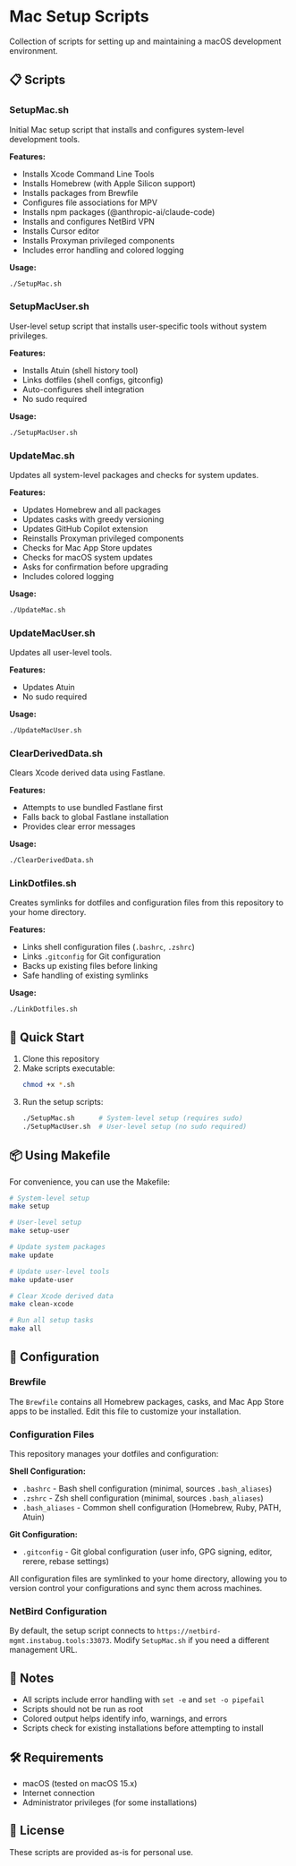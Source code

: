 # Mac Setup Scripts

Collection of scripts for setting up and maintaining a macOS development environment.

## 📋 Scripts

### SetupMac.sh
Initial Mac setup script that installs and configures system-level development tools.

**Features:**
- Installs Xcode Command Line Tools
- Installs Homebrew (with Apple Silicon support)
- Installs packages from Brewfile
- Configures file associations for MPV
- Installs npm packages (@anthropic-ai/claude-code)
- Installs and configures NetBird VPN
- Installs Cursor editor
- Installs Proxyman privileged components
- Includes error handling and colored logging

**Usage:**
```bash
./SetupMac.sh
```

### SetupMacUser.sh
User-level setup script that installs user-specific tools without system privileges.

**Features:**
- Installs Atuin (shell history tool)
- Links dotfiles (shell configs, gitconfig)
- Auto-configures shell integration
- No sudo required

**Usage:**
```bash
./SetupMacUser.sh
```

### UpdateMac.sh
Updates all system-level packages and checks for system updates.

**Features:**
- Updates Homebrew and all packages
- Updates casks with greedy versioning
- Updates GitHub Copilot extension
- Reinstalls Proxyman privileged components
- Checks for Mac App Store updates
- Checks for macOS system updates
- Asks for confirmation before upgrading
- Includes colored logging

**Usage:**
```bash
./UpdateMac.sh
```

### UpdateMacUser.sh
Updates all user-level tools.

**Features:**
- Updates Atuin
- No sudo required

**Usage:**
```bash
./UpdateMacUser.sh
```

### ClearDerivedData.sh
Clears Xcode derived data using Fastlane.

**Features:**
- Attempts to use bundled Fastlane first
- Falls back to global Fastlane installation
- Provides clear error messages

**Usage:**
```bash
./ClearDerivedData.sh
```

### LinkDotfiles.sh
Creates symlinks for dotfiles and configuration files from this repository to your home directory.

**Features:**
- Links shell configuration files (`.bashrc`, `.zshrc`)
- Links `.gitconfig` for Git configuration
- Backs up existing files before linking
- Safe handling of existing symlinks

**Usage:**
```bash
./LinkDotfiles.sh
```

## 🚀 Quick Start

1. Clone this repository
2. Make scripts executable:
   ```bash
   chmod +x *.sh
   ```
3. Run the setup scripts:
   ```bash
   ./SetupMac.sh      # System-level setup (requires sudo)
   ./SetupMacUser.sh  # User-level setup (no sudo required)
   ```

## 📦 Using Makefile

For convenience, you can use the Makefile:

```bash
# System-level setup
make setup

# User-level setup
make setup-user

# Update system packages
make update

# Update user-level tools
make update-user

# Clear Xcode derived data
make clean-xcode

# Run all setup tasks
make all
```

## 🔧 Configuration

### Brewfile
The `Brewfile` contains all Homebrew packages, casks, and Mac App Store apps to be installed. Edit this file to customize your installation.

### Configuration Files
This repository manages your dotfiles and configuration:

**Shell Configuration:**
- `.bashrc` - Bash shell configuration (minimal, sources `.bash_aliases`)
- `.zshrc` - Zsh shell configuration (minimal, sources `.bash_aliases`)
- `.bash_aliases` - Common shell configuration (Homebrew, Ruby, PATH, Atuin)

**Git Configuration:**
- `.gitconfig` - Git global configuration (user info, GPG signing, editor, rerere, rebase settings)

All configuration files are symlinked to your home directory, allowing you to version control your configurations and sync them across machines.

### NetBird Configuration
By default, the setup script connects to `https://netbird-mgmt.instabug.tools:33073`. Modify `SetupMac.sh` if you need a different management URL.

## 📝 Notes

- All scripts include error handling with `set -e` and `set -o pipefail`
- Scripts should not be run as root
- Colored output helps identify info, warnings, and errors
- Scripts check for existing installations before attempting to install

## 🛠️ Requirements

- macOS (tested on macOS 15.x)
- Internet connection
- Administrator privileges (for some installations)

## 📄 License

These scripts are provided as-is for personal use.
